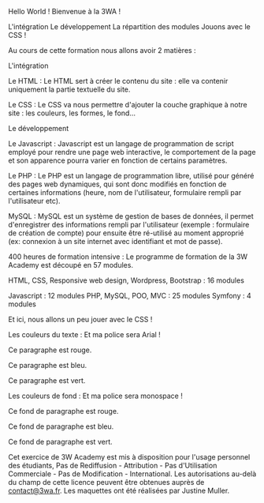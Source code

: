 Hello World ! Bienvenue à la 3WA !

L'intégration Le développement La répartition des modules Jouons avec le CSS !

Au cours de cette formation nous allons avoir 2 matières :

L'intégration

Le HTML :
Le HTML sert à créer le contenu du site : elle va contenir uniquement la partie textuelle du site.

Le CSS :
Le CSS va nous permettre d'ajouter la couche graphique à notre site : les couleurs, les formes, le fond...

Le développement

Le Javascript :
Javascript est un langage de programmation de script employé pour rendre une page web interactive, le comportement de la page et son apparence pourra varier en fonction de certains paramètres.

Le PHP :
Le PHP est un langage de programmation libre, utilisé pour généré des pages web dynamiques, qui sont donc modifiés en fonction de certaines informations (heure, nom de l'utilisateur, formulaire rempli par l'utilisateur etc).

MySQL :
MySQL est un système de gestion de bases de données, il permet d'enregistrer des informations rempli par l'utilisateur (exemple : formulaire de création de compte) pour ensuite être ré-utilisé au moment approprié (ex: connexion à un site internet avec identifiant et mot de passe).

400 heures de formation intensive :
Le programme de formation de la 3W Academy est découpé en 57 modules.

HTML, CSS, Responsive web design, Wordpress, Bootstrap : 16 modules

Javascript : 12 modules
PHP, MySQL, POO, MVC : 25 modules
Symfony : 4 modules

Et ici, nous allons un peu jouer avec le CSS !


Les couleurs du texte : Et ma police sera Arial !

Ce paragraphe est rouge.

Ce paragraphe est bleu.

Ce paragraphe est vert.


Les couleurs de fond : Et ma police sera monospace !

Ce fond de paragraphe est rouge.

Ce fond de paragraphe est bleu.

Ce fond de paragraphe est vert.


Cet exercice de 3W Academy est mis à disposition pour l'usage personnel des étudiants, Pas de Rediffusion - Attribution - Pas d'Utilisation Commerciale - Pas de Modification - International.
Les autorisations au-delà du champ de cette licence peuvent être obtenues auprès de contact@3wa.fr. Les maquettes ont été réalisées par Justine Muller.